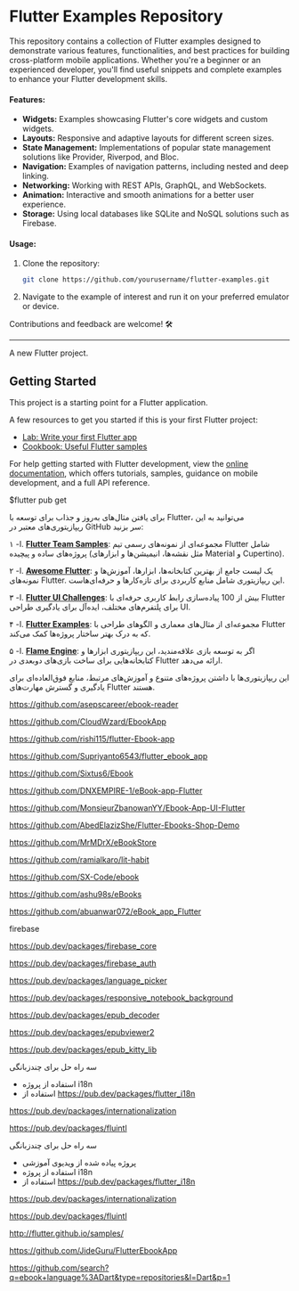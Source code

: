 # Flutter Examples Repository  
This repository contains a collection of Flutter examples designed to demonstrate various features, functionalities, and best practices for building cross-platform mobile applications. Whether you're a beginner or an experienced developer, you'll find useful snippets and complete examples to enhance your Flutter development skills.

#### Features:
- **Widgets:** Examples showcasing Flutter's core widgets and custom widgets.
- **Layouts:** Responsive and adaptive layouts for different screen sizes.
- **State Management:** Implementations of popular state management solutions like Provider, Riverpod, and Bloc.
- **Navigation:** Examples of navigation patterns, including nested and deep linking.
- **Networking:** Working with REST APIs, GraphQL, and WebSockets.
- **Animation:** Interactive and smooth animations for a better user experience.
- **Storage:** Using local databases like SQLite and NoSQL solutions such as Firebase.

#### Usage:
1. Clone the repository:  
   ```bash
   git clone https://github.com/yourusername/flutter-examples.git
   ```  
2. Navigate to the example of interest and run it on your preferred emulator or device.

Contributions and feedback are welcome! 🛠️  

--- 

A new Flutter project.

## Getting Started

This project is a starting point for a Flutter application.

A few resources to get you started if this is your first Flutter project:

- [Lab: Write your first Flutter app](https://docs.flutter.dev/get-started/codelab)
- [Cookbook: Useful Flutter samples](https://docs.flutter.dev/cookbook)

For help getting started with Flutter development, view the
[online documentation](https://docs.flutter.dev/), which offers tutorials,
samples, guidance on mobile development, and a full API reference.


$flutter pub get



برای یافتن مثال‌های به‌روز و جذاب برای توسعه با Flutter، می‌توانید به این ریپازیتوری‌های معتبر در GitHub سر بزنید:

ا- ۱. **[Flutter Team Samples](https://github.com/flutter/samples)**: مجموعه‌ای از نمونه‌های رسمی تیم Flutter شامل پروژه‌های ساده و پیچیده (مثل نقشه‌ها، انیمیشن‌ها و ابزارهای Material و Cupertino).

ا- ٢. **[Awesome Flutter](https://github.com/Solido/awesome-flutter)**: یک لیست جامع از بهترین کتابخانه‌ها، ابزارها، آموزش‌ها و نمونه‌های Flutter. این ریپازیتوری شامل منابع کاربردی برای تازه‌کارها و حرفه‌ای‌هاست.

ا- ٣. **[Flutter UI Challenges](https://github.com/lohanidamodar/flutter_ui_challenges)**: بیش از 100 پیاده‌سازی رابط کاربری حرفه‌ای با Flutter برای پلتفرم‌های مختلف، ایده‌آل برای یادگیری طراحی UI.

ا- ۴. **[Flutter Examples](https://github.com/brianegan/flutter_architecture_samples)**: مجموعه‌ای از مثال‌های معماری و الگوهای طراحی با Flutter که به درک بهتر ساختار پروژه‌ها کمک می‌کند.

ا- ۵. **[Flame Engine](https://github.com/flame-engine/flame)**: اگر به توسعه بازی علاقه‌مندید، این ریپازیتوری ابزارها و کتابخانه‌هایی برای ساخت بازی‌های دوبعدی در Flutter ارائه می‌دهد.

این ریپازیتوری‌ها با داشتن پروژه‌های متنوع و آموزش‌های مرتبط، منابع فوق‌العاده‌ای برای یادگیری و گسترش مهارت‌های Flutter هستند.


https://github.com/asepscareer/ebook-reader


https://github.com/CloudWzard/EbookApp

https://github.com/rishi115/flutter-Ebook-app

https://github.com/Supriyanto6543/flutter_ebook_app

https://github.com/Sixtus6/Ebook

https://github.com/DNXEMPIRE-1/eBook-app-Flutter

https://github.com/MonsieurZbanowanYY/Ebook-App-UI-Flutter


https://github.com/AbedElazizShe/Flutter-Ebooks-Shop-Demo

https://github.com/MrMDrX/eBookStore

https://github.com/ramialkaro/lit-habit

https://github.com/SX-Code/ebook

https://github.com/ashu98s/eBooks

https://github.com/abuanwar072/eBook_app_Flutter

firebase



https://pub.dev/packages/firebase_core




https://pub.dev/packages/firebase_auth

https://pub.dev/packages/language_picker

https://pub.dev/packages/responsive_notebook_background

https://pub.dev/packages/epub_decoder

https://pub.dev/packages/epubviewer2

https://pub.dev/packages/epub_kitty_lib




سه راه حل برای چندزبانگی
- استفاده از پروژه i18n
- استفاده از 
https://pub.dev/packages/flutter_i18n

https://pub.dev/packages/internationalization

https://pub.dev/packages/fluintl

سه راه حل برای چندزبانگی
- پروژه پیاده شده از ویدیوی آموزشی
- استفاده از پروژه i18n
- استفاده از 
https://pub.dev/packages/flutter_i18n

https://pub.dev/packages/internationalization

https://pub.dev/packages/fluintl

http://flutter.github.io/samples/



https://github.com/JideGuru/FlutterEbookApp



https://github.com/search?q=ebook+language%3ADart&type=repositories&l=Dart&p=1
